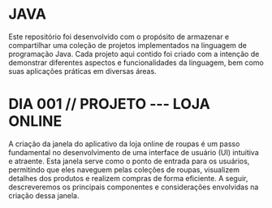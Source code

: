 # JAVA
Este repositório foi desenvolvido com o propósito de armazenar e compartilhar uma coleção de projetos implementados na linguagem de programação Java. Cada projeto aqui contido foi criado com a intenção de demonstrar diferentes aspectos e funcionalidades da linguagem, bem como suas aplicações práticas em diversas áreas.

# DIA 001 // PROJETO --- LOJA ONLINE
A criação da janela do aplicativo da loja online de roupas é um passo fundamental no desenvolvimento de uma interface de usuário (UI) intuitiva e atraente. Esta janela serve como o ponto de entrada para os usuários, permitindo que eles naveguem pelas coleções de roupas, visualizem detalhes dos produtos e realizem compras de forma eficiente. A seguir, descreveremos os principais componentes e considerações envolvidas na criação dessa janela.